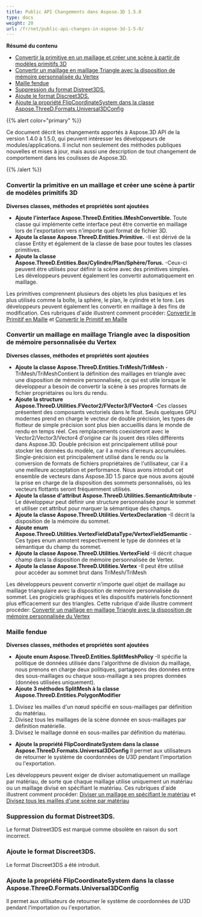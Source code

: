 ```yaml
---
title: Public API Changements dans Aspose.3D 1.5.0
type: docs
weight: 20
url: /fr/net/public-api-changes-in-aspose-3d-1-5-0/
---
```

**Résumé du contenu**

- [Convertir la primitive en un maillage et créer une scène à partir de modèles primitifs 3D](#PublicAPIChangesinAspose.3D1.5.0-ConvertthePrimitivetoaMeshandCreateaScenefromPrimitive3DModels)
- [Convertir un maillage en maillage Triangle avec la disposition de mémoire personnalisée du Vertex](#PublicAPIChangesinAspose.3D1.5.0-ConvertaMeshtoTriangleMeshwithCustomMemoryLayoutoftheVertex)
- [Maille fendue](#PublicAPIChangesinAspose.3D1.5.0-SplitMesh)
- [Suppression du format Distreet3DS.](#PublicAPIChangesinAspose.3D1.5.0-RemovalofDistreet3DSformat.)
- [Ajoute le format Discreet3DS.](#PublicAPIChangesinAspose.3D1.5.0-AddsDiscreet3DSformat.)
- [Ajoute la propriété FlipCoordinateSystem dans la classe Aspose.ThreeD.Formats.Universal3DConfig](#PublicAPIChangesinAspose.3D1.5.0-AddspropertyFlipCoordinateSysteminclassAspose.ThreeD.Formats.Universal3DConfig)

{{% alert color="primary" %}} 

Ce document décrit les changements apportés à Aspose.3D API de la version 1.4.0 à 1.5.0, qui peuvent intéresser les développeurs de modules/applications. Il inclut non seulement des méthodes publiques nouvelles et mises à jour, mais aussi une description de tout changement de comportement dans les coulisses de Aspose.3D.

{{% /alert %}} 
###  **Convertir la primitive en un maillage et créer une scène à partir de modèles primitifs 3D**
**Diverses classes, méthodes et propriétés sont ajoutées**

- **Ajoute l'interface Aspose.ThreeD.Entities.IMeshConvertible.** 
Toute classe qui implémente cette interface peut être convertie en maillage lors de l'exportation vers n'importe quel format de fichier 3D.
- **Ajoute la classe Aspose.ThreeD.Entities.Primitive.** 
-Il est dérivé de la classe Entity et également de la classe de base pour toutes les classes primitives.
- **Ajoute la classe Aspose.ThreeD.Entities.Box/Cylindre/Plan/Sphère/Torus.** 
-Ceux-ci peuvent être utilisés pour définir la scène avec des primitives simples. Les développeurs peuvent également les convertir automatiquement en maillage.

Les primitives comprennent plusieurs des objets les plus basiques et les plus utilisés comme la boîte, la sphère, le plan, le cylindre et le tore. Les développeurs peuvent également les convertir en maillage à des fins de modification. Ces rubriques d'aide illustrent comment procéder: [Convertir le Primitif en Maille](http://www.aspose.com/docs/display/3dnet/Create+a+Scene+from+Primitive+3D+Models) et [Convertir le Primitif en Maille](http://www.aspose.com/docs/display/3dnet/Convert+a+Mesh+to+Triangle+Mesh+and+Primitive+to+a+Mesh#ConvertaMeshtoTriangleMeshandPrimitivetoaMesh-ConvertthePrimitivetoaMesh)
###  **Convertir un maillage en maillage Triangle avec la disposition de mémoire personnalisée du Vertex**
**Diverses classes, méthodes et propriétés sont ajoutées**

- **Ajoute la classe Aspose.ThreeD.Entities.TriMesh/TriMesh<T>** 
-TriMesh/TriMesh<T>Contient la définition des maillages en triangle avec une disposition de mémoire personnalisée, ce qui est utile lorsque le développeur a besoin de convertir la scène à ses propres formats de fichier propriétaires ou lors du rendu.
- **Ajoute la structure Aspose.ThreeD.Utilities.FVector2/FVector3/FVector4** 
-Ces classes présentent des composants vectoriels dans le float. Seuls quelques GPU modernes prend en charge le vecteur de double précision, les types de flotteur de simple précision sont plus bien accueillis dans le monde de rendu en temps réel. Ces remplacements coexisteront avec le Vector2/Vector3/Vector4 d'origine car ils jouent des rôles différents dans Aspose.3D. Double précision est principalement utilisé pour stocker les données du modèle, car il a moins d'erreurs accumulées. Single-précision est principalement utilisé dans le rendu ou la conversion de formats de fichiers propriétaires de l'utilisateur, car il a une meilleure acceptation et performance. Nous avons introduit cet ensemble de vecteurs dans Aspose.3D 1.5 parce que nous avons ajouté la prise en charge de la disposition des sommets personnalisés, où les vecteurs flottants seront fréquemment utilisés.
- **Ajoute la classe d'attribut Aspose.ThreeD.Utilities.SemanticAttribute** 
-Le développeur peut définir une structure personnalisée pour le sommet et utiliser cet attribut pour marquer la sémantique des champs.
- **Ajoute la classe Aspose.ThreeD.Utilities.VertexDeclaration** 
-Il décrit la disposition de la mémoire du sommet.
- **Ajoute enum Aspose.ThreeD.Utilities.VertexFieldDataType/VertexFieldSemantic** 
-Ces types enum annotent respectivement le type de données et la sémantique du champ du sommet.
- **Ajoute la classe Aspose.ThreeD.Utilities.VertexField** 
-Il décrit chaque champ dans la disposition de mémoire personnalisée de Vertex.
- **Ajoute la classe Aspose.ThreeD.Utilities.Vertex** 
-Il peut être utilisé pour accéder au sommet brut dans TriMesh/TriMesh<T>

Les développeurs peuvent convertir n'importe quel objet de maillage au maillage triangulaire avec la disposition de mémoire personnalisée du sommet. Les progiciels graphiques et les dispositifs matériels fonctionnent plus efficacement sur des triangles. Cette rubrique d'aide illustre comment procéder: [Convertir un maillage en maillage Triangle avec la disposition de mémoire personnalisée du Vertex](http://www.aspose.com/docs/display/3dnet/Convert+a+Mesh+to+Triangle+Mesh+and+Primitive+to+a+Mesh#ConvertaMeshtoTriangleMeshandPrimitivetoaMesh-struct)
###  **Maille fendue**
**Diverses classes, méthodes et propriétés sont ajoutées**

- **Ajoute enum Aspose.ThreeD.Entities.SplitMeshPolicy** 
-Il spécifie la politique de données utilisée dans l'algorithme de division du maillage, nous prenons en charge deux politiques, partageons des données entre des sous-maillages ou chaque sous-maillage a ses propres données (données utilisées uniquement).
- **Ajoute 3 méthodes SplitMesh à la classe Aspose.ThreeD.Entities.PolygonModifier** 
1. Divisez les mailles d'un nœud spécifié en sous-maillages par définition du matériau.
1. Divisez tous les maillages de la scène donnée en sous-maillages par définition matérielle.
1. Divisez le maillage donné en sous-mailles par définition du matériau.
- **Ajoute la propriété FlipCoordinateSystem dans la classe Aspose.ThreeD.Formats.Universal3DConfig** 
Il permet aux utilisateurs de retourner le système de coordonnées de U3D pendant l'importation ou l'exportation.

Les développeurs peuvent exiger de diviser automatiquement un maillage par matériau, de sorte que chaque maillage utilise uniquement un matériau ou un maillage divisé en spécifiant le matériau. Ces rubriques d'aide illustrent comment procéder: [Diviser un maillage en spécifiant le matériau](http://www.aspose.com/docs/display/3dnet/Split+Mesh#SplitMesh-SplitaMeshbySpecifyingtheMaterial) et [Divisez tous les mailles d'une scène par matériau](http://www.aspose.com/docs/display/3dnet/Split+Mesh#SplitMesh-SplitAllMeshesofaScenePerMaterial)
###  **Suppression du format Distreet3DS.**
Le format Distreet3DS est marqué comme obsolète en raison du sort incorrect.
###  **Ajoute le format Discreet3DS.**
Le format Discreet3DS a été introduit.
###  **Ajoute la propriété FlipCoordinateSystem dans la classe Aspose.ThreeD.Formats.Universal3DConfig**
Il permet aux utilisateurs de retourner le système de coordonnées de U3D pendant l'importation ou l'exportation.
